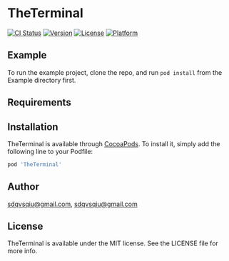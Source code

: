 # TheTerminal

[![CI Status](https://img.shields.io/travis/sdqvsqiu@gmail.com/TheTerminal.svg?style=flat)](https://travis-ci.org/sdqvsqiu@gmail.com/TheTerminal)
[![Version](https://img.shields.io/cocoapods/v/TheTerminal.svg?style=flat)](https://cocoapods.org/pods/TheTerminal)
[![License](https://img.shields.io/cocoapods/l/TheTerminal.svg?style=flat)](https://cocoapods.org/pods/TheTerminal)
[![Platform](https://img.shields.io/cocoapods/p/TheTerminal.svg?style=flat)](https://cocoapods.org/pods/TheTerminal)

## Example

To run the example project, clone the repo, and run `pod install` from the Example directory first.

## Requirements

## Installation

TheTerminal is available through [CocoaPods](https://cocoapods.org). To install
it, simply add the following line to your Podfile:

```ruby
pod 'TheTerminal'
```

## Author

sdqvsqiu@gmail.com, sdqvsqiu@gmail.com

## License

TheTerminal is available under the MIT license. See the LICENSE file for more info.
